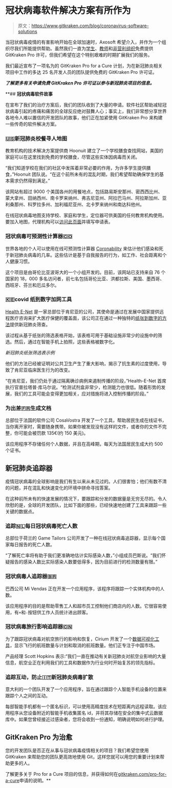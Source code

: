 # 冠状病毒软件解决方案有所作为

> 原文：<https://www.gitkraken.com/blog/coronavirus-software-solutions>

当冠状病毒疫情的有害影响开始在全球加速时，Axosoft 希望介入，并作为一个组织尽我们所能提供帮助。虽然我们一直为[学生](https://www.gitkraken.com/resources/student-resources)、[教师](https://www.gitkraken.com/resources/teacher-resources)和[非营利组织](https://www.gitkraken.com/pro-for-a-cause)免费提供 GitKraken Pro 许可，但我们希望在这个特别艰难的时期扩展我们的服务。

我们最近宣布了一项名为的 GitKraken Pro for a Cure 计划，为在新冠肺炎相关项目中工作的多达 25 名开发人员的团队提供免费的 GitKraken Pro 许可证。

***了解更多有关申请免费 GitKraken Pro 许可证以参与新冠肺炎项目的信息。***

[](https://www.gitkraken.com/pro-for-a-cure)

 **## **冠状病毒软件故事**

在宣布了我们的治疗方案后，我们的团队收到了大量的申请。软件社区帮助减轻冠状病毒引起的疼痛和痛苦的全球反应绝对鼓舞人心；事实上，我们非常想分享世界各地令人难以置信的开发团队的故事，他们正在加紧使用 GitKraken Pro 来构建一些传奇的软件解决方案。

### **🇺🇸新冠肺炎校餐寻人地图**

教育机构的技术解决方案提供商 Hoonuit 建立了一个学校膳食查找网站，美国的家庭可以在这里找到免费的学校膳食，尽管这些实体因病毒而关闭。

“我们知道学校在我们的社区中发挥着非常必要的作用，为许多学生提供膳食，”Hoonuit 团队说。“在这个前所未有的混乱时期，我们希望帮助确保学生的基本需求仍然得到满足。”

该网站有超过 9000 个美国各州的用餐地点，包括路易斯安那州、密西西比州、蒙大拿州、田纳西州、南卡罗来纳州、弗吉尼亚州、阿拉巴马州、阿拉斯加州、亚利桑那州、科罗拉多州、加利福尼亚州、北卡罗来纳州和南达科他州。

在线冠状病毒地图支持学校、家庭和学生，定位器可供美国的任何教育机构使用。要加入地图，代理机构可以[访问此页面](https://hoonuit.com/lp/school-meal-finder/)并填写申请表。

### **冠状病毒可预测性计算器🇨🇴**

世界各地的个人可以使用在线可预测性计算器 [Coronability](https://coronability.com/) 来估计他们感染和死于新冠肺炎病毒的几率。这些估计是基于自我报告的行为，如工作、社会距离和个人健康习惯。

这个项目是由哥伦比亚波哥大的一个小组开发的。目前，该网站已支持来自 76 个国家的 18，000 多名访问者，前七名包括哥伦比亚、洪都拉斯、美国、墨西哥、西班牙、芬兰和厄瓜多尔。

### **🇰🇪covid 纸到数字加网工具**

[Health E-Net](http://www.health-e-net.org/) 是一家总部位于肯尼亚的公司，其使命是通过在发展中国家提供远程医疗咨询来扩大医疗保健的覆盖面，该公司正在通过一种独特的[纸张到数字的方法](https://gatesopenresearch.org/posters/3-1622)提供新冠肺炎筛查。

该过程从基于纸张的筛选表格开始，该表格可用于基础设施非常少的设施中的筛选。然后，通过在智能手机上拍照，这些表格被数字化。

*新冠肺炎纸张筛选表示例*

他们的方法已经被证明对公共卫生产生了重大影响，揭示了抗生素的过度使用，导致了肯尼亚临床医生行为的改变。

“在肯尼亚，我们仍处于通过隔离确诊病例来遏制传播的阶段，”Health-E-Net 首席执行官普拉塔普·库马尔说。“检测试剂盒非常少，检测能力也很低。随着形势的发展，我们的工具可能会变得更加相关，应对措施将进入控制传播的阶段。”

### **为出差🇫🇷生成文档**

总部位于法国的软件公司 CosaVostra 开发了一个工具，帮助居民生成在线证书，当你离开家时，需要随身携带。如果你被发现没有这样的文件，或者你的文件不完整，你可能会被罚款 135€(约 150 美元)。

该应用程序不存储任何个人数据，并且在高峰期，每天为法国居民生成大约 500 个证书。

## **新冠肺炎追踪器**

疫情冠状病毒的全球影响是我们有生以来从未见过的。人们很害怕；他们有数不清的问题，并在混乱和快速变化的环境中拼命寻找答案。

在这种前所未有的快速发展的情况下，要跟踪和分发的数据量是无穷无尽的。令人欣慰的是，全球的开发团队，比如下面的那些，已经快速地创建了工具来跟踪一些关键的数据点。

### **追踪🇳🇱每日冠状病毒死亡人数**

总部位于荷兰的 Game Tailors 公司开发了一种在线冠状病毒追踪器，显示每个国家每日报告的死亡人数。

“了解死亡率将有助于我们更准确地估计实际感染人数，”小组成员巴斯说。“我们怀疑报告的感染人数比实际感染人数要低得多，因为目前进行的检测数量有限。”

### **冠状病毒人追踪器🇧🇷**

巴西公司 Mi Vendas 正在开发一个应用程序，该程序将跟踪一个实体机构中的人数。

该应用程序的目的是帮助零售工人和超市员工控制他们商店内的人数。它很容易使用，有`+`和`-`按钮供工作人员统计进出顾客。

### **冠状病毒旅行影响追踪器🇨🇳**

为了跟踪冠状病毒对航空旅行的影响和恢复，Cirium 开发了一个[数据可视化工具](https://discover.cirium.com/discover/ideas/covid19/project)，显示飞行的航班数量与计划和取消的航班数量。他们正专注于中国市场。

产品经理 Scott Hopkins 表示:“我们一直在推动有关新冠肺炎对航空业影响的大量信息，航空业正在利用我们的工具和数据作为行业何时开始复苏的领先指标。

### **追踪互动，防止🇮🇹新冠肺炎病毒扩散**

意大利的一个团队开发了一个应用程序，旨在通过跟踪个人智能手机设备的位置来跟踪个人之间的互动。

每部智能手机都有一个匿名标识，可以使用高精度技术在短距离内远程读取。该应用程序从您设备附近的智能手机收集匿名 id，并将其存储在安全的集中式云数据库中。如果您曾经接近过感染者，您将会收到一份通知，明确说明如何进行护理。

## **GitKraken Pro 为治愈**

您的开发团队是否正在从事与冠状病毒疫情相关的项目？我们希望您使用 GitKraken 来帮助您的团队更高效地使用 Git，这样您就可以用您的重要计划来帮助更多的人。

了解更多关于 Pro for a Cure 项目的信息，并获得如何在[gitkraken.com/pro-for-a-cure](https://www.gitkraken.com/pro-for-a-cure)申请的说明。**
